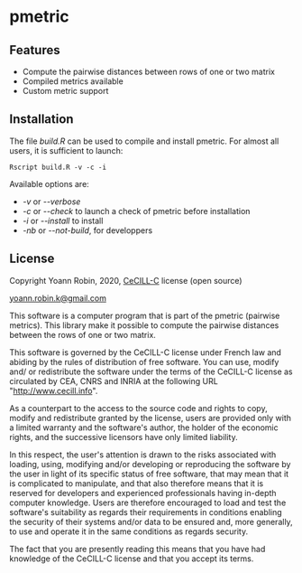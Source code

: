 # pmetric

## Features
- Compute the pairwise distances between rows of one or two matrix
- Compiled metrics available
- Custom metric support

## Installation

The file *build.R* can be used to compile and install pmetric. For almost all users, it is sufficient to launch:

~~~~
Rscript build.R -v -c -i
~~~~

Available options are:
- *-v* or *--verbose*
- *-c* or *--check* to launch a check of pmetric before installation
- *-i* or *--install* to install
- *-nb* or *--not-build*, for developpers


## License

Copyright Yoann Robin, 2020, [CeCILL-C](https://cecill.info/licences.en.html) license (open source)

yoann.robin.k@gmail.com

This software is a computer program that is part of the pmetric (pairwise
metrics). This library make it possible to compute the pairwise distances
between the rows of one or two matrix.

This software is governed by the CeCILL-C license under French law and
abiding by the rules of distribution of free software.  You can  use,
modify and/ or redistribute the software under the terms of the CeCILL-C
license as circulated by CEA, CNRS and INRIA at the following URL
"http://www.cecill.info".

As a counterpart to the access to the source code and  rights to copy,
modify and redistribute granted by the license, users are provided only
with a limited warranty  and the software's author,  the holder of the
economic rights,  and the successive licensors  have only  limited
liability.

In this respect, the user's attention is drawn to the risks associated
with loading,  using,  modifying and/or developing or reproducing the
software by the user in light of its specific status of free software,
that may mean  that it is complicated to manipulate,  and  that  also
therefore means  that it is reserved for developers  and  experienced
professionals having in-depth computer knowledge. Users are therefore
encouraged to load and test the software's suitability as regards their
requirements in conditions enabling the security of their systems and/or
data to be ensured and,  more generally, to use and operate it in the
same conditions as regards security.

The fact that you are presently reading this means that you have had
knowledge of the CeCILL-C license and that you accept its terms.




